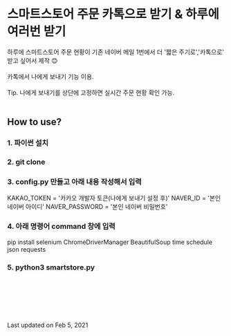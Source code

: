 # 스마트스토어 주문 카톡으로 받기 & 하루에 여러번 받기
하루에 스마트스토어 주문 현황이 기존 네이버 메일 1번에서 더 '짧은 주기로','카톡으로' 받고 싶어서 제작 😊</br>
</br>
카톡에서 나에게 보내기 기능 이용.</br>
</br>
Tip. 나에게 보내기를 상단에 고정하면 실시간 주문 현황 확인 가능.
</br>
</br>

## How to use?
### 1. 파이썬 설치
### 2. git clone
### 3. config.py 만들고 아래 내용 작성해서 입력
KAKAO_TOKEN = '카카오 개발자 토큰(나에게 보내기 설정 후)'
NAVER_ID = '본인 네이버 아이디'
NAVER_PASSWORD = '본인 네이버 비밀번호'
### 4. 아래 명령어 command 창에 입력
pip install selenium ChromeDriverManager BeautifulSoup time schedule json requests
### 5. python3 smartstore.py
</br>
</br></br></br></br>

Last updated on Feb 5, 2021
